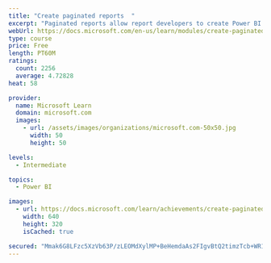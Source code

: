 ```yaml
---
title: "Create paginated reports  "
excerpt: "Paginated reports allow report developers to create Power BI artifacts that have tightly controlled rendering requirements. Paginated reports are ideal for creating sales invoices, receipts, purchase orders, and tabular data. This module will teach you how to create reports, add parameters, and work with tables and charts in paginated reports."
webUrl: https://docs.microsoft.com/en-us/learn/modules/create-paginated-reports-power-bi/
type: course
price: Free
length: PT60M
ratings:
  count: 2256
  average: 4.72828
heat: 58

provider:
  name: Microsoft Learn
  domain: microsoft.com
  images:
    - url: /assets/images/organizations/microsoft.com-50x50.jpg
      width: 50
      height: 50

levels:
  - Intermediate

topics:
  - Power BI

images:
  - url: https://docs.microsoft.com/learn/achievements/create-paginated-reports-power-bi-social.png
    width: 640
    height: 320
    isCached: true

secured: "Mmak6G8LFzc5XzVb63P/zLEOMdXylMP+BeHemdaAs2FIgvBtQ2timzTcb+WR1lBkz6CdJWVZVRff3rUnvud6jU1bq+nfPQDBUi2+98T281biFB8Zh7mRXinGvpCItSUhZgiCP2emXkKBfWpLlnARTMO8l7BAqXkgMmVmsBBJlTLNtVnBiqn3vTdVn3d7ZOa2NxOB6nkEFmgW3ZpkPGNipmBCFyuIgI0MGlDhZx0zWYSkoyj1gpzhCDi4ntbYO21H5e15THU/W5PBFnnrBXr/KRV3VTJ8KsOiUisH5GKnei7A91hrPsQql53/fsqW/m1uRZctXm6s3w+CxKcQK0aV1eUR5i9OJyIqVXdJRcfJwwJs+BEQm3QyR2RPtjFAbkDExXMX5N7c77epiJ/2ZDOyFuYoeH0qldckVwFwOTr4k9w=;siaaoOjyO9t8vM1AeIBDLQ=="
---
```


